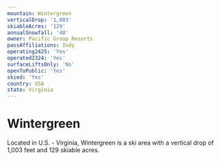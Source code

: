 ```yaml
---
mountain: Wintergreen
verticalDrop: '1,003'
skiableAcres: '129'
annualSnowfall: '40'
owner: Pacific Group Resorts
passAffiliations: Indy
operating2425: 'Yes'
operated2324: 'Yes'
surfaceLiftsOnly: 'No'
openToPublic: 'Yes'
skied: 'Yes'
country: USA
state: Virginia
---
```


# Wintergreen

Located in U.S. - Virginia, Wintergreen is a ski area with a vertical drop of 1,003 feet and 129 skiable acres.
